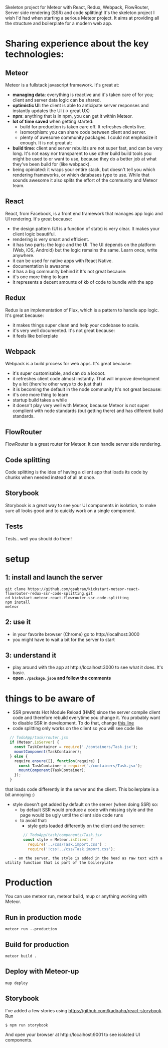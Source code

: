Skeleton project for Meteor with React, Redux, Webpack, FlowRouter, Server side rendering (SSR) and code splitting!
It's the skeleton project I wish I'd had when starting a serious Meteor project. It aims at providing all the structure and boilerplate for a modern web app.

# Sharing experience about the key technologies:
## Meteor
Meteor is a fullstack javascript framework. It's great at:
- **managing data**: everything is reactive and it's taken care of for you; client and server data logic can be shared.
- **optimistic UI**: the client is able to anticipate server responses and instantly updates the UI (-> great UX)
- **npm**: anything that is in npm, you can get it within Meteor.
- **lot of time saved** when getting started:
  - build for production is taken care off. It refreshes clients live.
  - isomorphism: you can share code between client and server.
  - plenty of awesome community packages. I could not emphasize it enough.
It is not great at:
- **build time**: client and server rebuilds are not super fast, and can be very long. It's not easy nor transparent to use other build build tools you might be used to or want to use, because they do a better job at what they've been build for (like webpack).
- being opiniated: it wraps your entire stack, but doesn't tell you which rendering frameworks, or which databases type to use. While that sounds awesome it also splits the effort of the community and Meteor team.

## React
React, from Facebook, is a front end framework that manages app logic and UI rendering.
It's great because:
- the design pattern (UI is a function of state) is very clear. It makes your client logic beautiful.
- rendering is very smart and efficient.
- it has two parts: the logic and the UI. The UI depends on the platform (Web, iOS, Android) but the logic remains the same. Learn once, write anywhere.
- it can be used for native apps with React Native.
- documentation is awesome
- it has a big community behind it
It's not great because:
- it's one more thing to learn
- it represents a decent amounts of kb of code to bundle with the app

## Redux
Redux is an implementation of Flux, which is a pattern to handle app logic.
It's great because:
- it makes things super clean and help your codebase to scale.
- it's very well documented.
It's not great because:
- it feels like boilerplate

## Webpack
Webpack is a build process for web apps.
It's great because:
- it's super customisable, and can do a loooot.
- it refreshes client code almost instantly. That will improve development by a lot (there're other ways to do just that)
- it is becoming the default in the node community
It's not great because:
- it's one more thing to learn
- startup build takes a while
- it doesn't play very well with Meteor, because Meteor is not super complient with node standards (but getting there) and has different build standards.

## FlowRouter
FlowRouter is a great router for Meteor. It can handle server side rendering.

## Code splitting
Code splitting is the idea of having a client app that loads its code by chunks when needed instead of all at once.

## Storybook
Storybook is a great way to see your UI components in isolation, to make sure all looks good and to quickly work on a single component.

## Tests
Tests.. well you should do them!

# setup
## 1: install and launch the server
```shell
git clone https://github.com/gsabran/kickstart-meteor-react-flowrouter-redux-ssr-code-splitting.git
cd kickstart-meteor-react-flowrouter-ssr-code-splitting
npm install
meteor
```

## 2: use it
- in your favorite browser (Chrome) go to http://localhost:3000
- you might have to wait a bit for the server to start

## 3: understand it
- play around with the app at http://localhost:3000 to see what it does. It's basic.
- **open `./package.json` and follow the comments**

# things to be aware of
- SSR prevents Hot Module Reload (HMR) since the server compile client code and therefore rebuild everytime you change it. You probably want to disable SSR in development. To do that, change [this line](https://github.com/gsabran/kickstart-meteor-react-flowrouter-SSR-codeSplit/blob/master/src/TodoApp/server/index.js#L28)
- code splitting only works on the client so you will see code like
```js
  // TodoApp/task/router.jsx
  if (Meteor.isServer) {
    const TaskContainer = require('./containers/Task.jsx');
    mountComponent(TaskContainer);
  } else {
    require.ensure([], function(require) {
      const TaskContainer = require('./containers/Task.jsx');
      mountComponent(TaskContainer);
    });
  }
  ```
  that loads code differently in the server and the client. This boilerplate is a bit annoying :)
- style doesn't get added by default on the server (when doing SSR) so:
    - by default SSR would produce a code with missing style and the page would be ugly until the client side code runs
    - to avoid that:
        - style gets loaded differently on the client and the server:
```js
        // TodoApp/task/components/Task.jsx
        const style = Meteor.isClient ?
          require('../css/Task.import.css') :
          require('!css!../css/Task.import.css');
```
        - on the server, the style is added in the head as raw text with a utility function that is part of the boilerplate



# Production
You can use meteor run, meteor build, mup or anything working with Meteor.

## Run in production mode
`meteor run --production`

## Build for production
`meteor build .`

## Deploy with Meteor-up
`mup deploy`

## Storybook
I've added a few stories using https://github.com/kadirahq/react-storybook. Run
```shell
$ npm run storybook
```

And open your browser at http://localhost:9001 to see isolated UI components.
